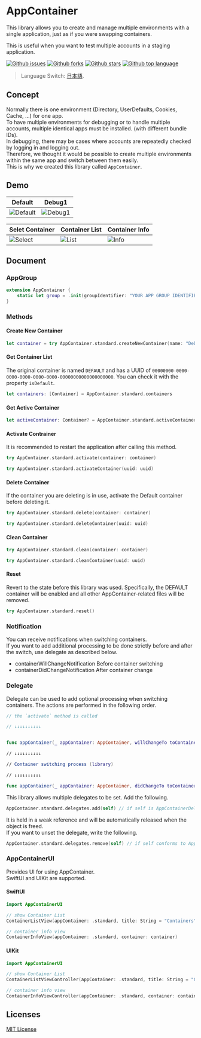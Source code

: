 # AppContainer

This library allows you to create and manage multiple environments with a single application, just as if you were swapping containers.

This is useful when you want to test multiple accounts in a staging application.

<!-- # Badges -->

[![Github issues](https://img.shields.io/github/issues/p-x9/AppContainer)](https://github.com/p-x9/AppContainer/issues)
[![Github forks](https://img.shields.io/github/forks/p-x9/AppContainer)](https://github.com/p-x9/AppContainer/network/members)
[![Github stars](https://img.shields.io/github/stars/p-x9/AppContainer)](https://github.com/p-x9/AppContainer/stargazers)
[![Github top language](https://img.shields.io/github/languages/top/p-x9/AppContainer)](https://github.com/p-x9/AppContainer/)

> Language Switch: [日本語](https://github.com/p-x9/AppContainer/blob/main/README.ja.md).

## Concept
Normally there is one environment (Directory, UserDefaults, Cookies, Cache, ...) for one app.  
To have multiple environments for debugging or to handle multiple accounts, multiple identical apps must be installed. (with different bundle IDs).  
In debugging, there may be cases where accounts are repeatedly checked by logging in and logging out.  
</b>
Therefore, we thought it would be possible to create multiple environments within the same app and switch between them easily.  
This is why we created this library called `AppContainer`.

## Demo
|  Default  |  Debug1  |
| ---- | ---- |
|  ![Default](https://user-images.githubusercontent.com/50244599/195981131-c0a3938c-2ea9-48cc-a0f5-eafd7b6ea283.PNG)  |  ![Debug1](https://user-images.githubusercontent.com/50244599/195981134-bbd94cac-6cd2-4ea9-acbc-f20d3832fef6.PNG)  |

|  Selet Container  |  Container List  |  Container Info  |
| ---- | ---- | ---- |
|  ![Select](https://user-images.githubusercontent.com/50244599/195981135-240d3201-66e1-4845-b437-b8e28474a946.PNG)  |  ![List](https://user-images.githubusercontent.com/50244599/195981140-6ae77d07-6a7a-495a-812b-6bf2c4b81ce1.PNG)  |  ![Info](https://user-images.githubusercontent.com/50244599/195981142-21ac932a-d82e-41ce-a30d-deebd5773fdb.PNG)  |

## Document
### AppGroup
```swift
extension AppContainer {
    static let group = .init(groupIdentifier: "YOUR APP GROUP IDENTIFIER")
} 
```
### Methods
#### Create New Container
 ```swift
 let container = try AppContainer.standard.createNewContainer(name: "Debug1")
 ```

#### Get Container List
The original container is named `DEFAULT` and has a UUID of `00000000-0000-0000-0000-0000-0000-00000000000000000000`.
You can check it with the property `isDefault`.
```swift
let containers: [Container] = AppContainer.standard.containers
```

#### Get Active Container
```swift
let activeContainer: Container? = AppContainer.standard.activeContainer
```

#### Activate Contrainer
It is recommended to restart the application after calling this method.
```swift
try AppContainer.standard.activate(container: container)
```
```swift
try AppContainer.standard.activateContainer(uuid: uuid)
```
#### Delete Container
If the container you are deleting is in use, activate the Default container before deleting it.
```swift
try AppContainer.standard.delete(container: container)
```
```swift
try AppContainer.standard.deleteContainer(uuid: uuid)
```

#### Clean Container
```swift
try AppContainer.standard.clean(container: container)
```
```swift
try AppContainer.standard.cleanContainer(uuid: uuid)
```

#### Reset
Revert to the state before this library was used.
Specifically, the DEFAULT container will be enabled and all other AppContainer-related files will be removed.
```swift
try AppContainer.standard.reset()
```

### Notification
You can receive notifications when switching containers.  
If you want to add additional processing to be done strictly before and after the switch, use delegate as described below.

- containerWillChangeNotification
Before container switching
- containerDidChangeNotification
After container change

### Delegate
Delegate can be used to add optional processing when switching containers.
The actions are performed in the following order.

``` swift
// the `activate` method is called

// ↓↓↓↓↓↓↓↓↓↓


func appContainer(_ appContainer: AppContainer, willChangeTo toContainer: Container, from fromContainer: Container?) // Delegate(before container switch)

// ↓↓↓↓↓↓↓↓↓↓

// Container switching process (library)

// ↓↓↓↓↓↓↓↓↓↓

func appContainer(_ appContainer: AppContainer, didChangeTo toContainer: Container, from fromContainer: Container?) // Delegate (after container switch)
```

This library allows multiple delegates to be set. 
Add the following.

```swift
AppContainer.standard.delegates.add(self) // if self is AppContainerDelegate compliant
```
It is held in a weak reference and will be automatically released when the object is freed.  
If you want to unset the delegate, write the following.
```swift
AppContainer.standard.delegates.remove(self) // if self conforms to AppContainerDelegate
```

### AppContainerUI
Provides UI for using AppContainer.  
SwiftUI and UIKit are supported.
#### SwiftUI
```swift
import AppContainerUI

// show Container List
ContainerListView(appContainer: .standard, title: String = "Containers")

// container info view
ContainerInfoView(appContainer: .standard, container: container)
```
#### UIKit
```swift
import AppContainerUI

// show Container List
ContainerListViewController(appContainer: .standard, title: String = "Containers")

// container info view
ContainerInfoViewController(appContainer: .standard, container: container)
```

## Licenses

[MIT License](./LICENSE)